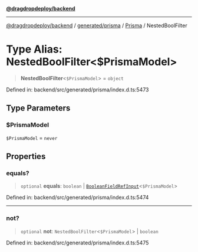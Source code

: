 [**@dragdropdeploy/backend**](../../../../../README.md)

***

[@dragdropdeploy/backend](../../../../../README.md) / [generated/prisma](../../../README.md) / [Prisma](../README.md) / NestedBoolFilter

# Type Alias: NestedBoolFilter\<$PrismaModel\>

> **NestedBoolFilter**\<`$PrismaModel`\> = `object`

Defined in: backend/src/generated/prisma/index.d.ts:5473

## Type Parameters

### $PrismaModel

`$PrismaModel` = `never`

## Properties

### equals?

> `optional` **equals**: `boolean` \| [`BooleanFieldRefInput`](BooleanFieldRefInput.md)\<`$PrismaModel`\>

Defined in: backend/src/generated/prisma/index.d.ts:5474

***

### not?

> `optional` **not**: `NestedBoolFilter`\<`$PrismaModel`\> \| `boolean`

Defined in: backend/src/generated/prisma/index.d.ts:5475
